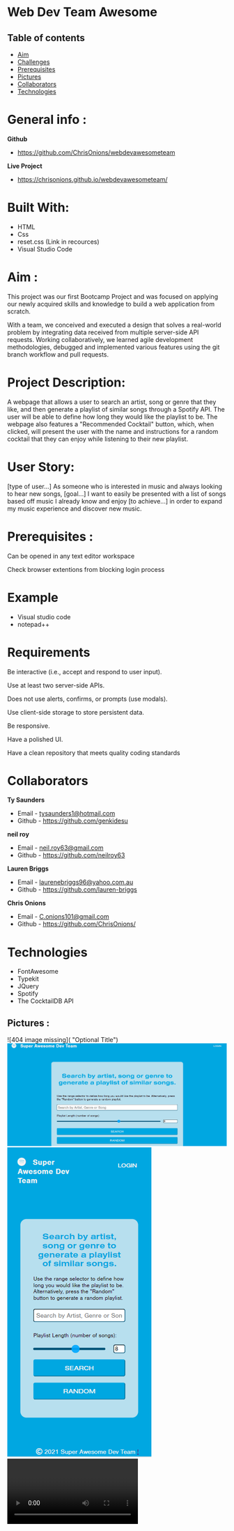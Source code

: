 # Web Dev Team Awesome


## Table of contents
* [Aim](#Aim)
* [Challenges](#Challenges)
* [Prerequisites](#Prerequisites)
* [Pictures](#Pictures)
* [Collaborators](#collaborators)
* [Technologies](#technologies)

# General info :

**Github**
* https://github.com/ChrisOnions/webdevawesometeam

**Live Project**
* https://chrisonions.github.io/webdevawesometeam/
# Built With:

* HTML
* Css
* reset.css (Link in recources)
* Visual Studio Code

# Aim :

This project was our first Bootcamp Project and was focused on applying our newly acquired skills and knowledge to build a web application from scratch.

With a team, we conceived and executed a design that solves a real-world problem by integrating data received from multiple server-side API requests. Working collaboratively, we learned agile development methodologies, debugged and implemented various features using the git branch workflow and pull requests.

# Project Description:

A webpage that allows a user to search an artist, song or genre that they like, and then generate a playlist of similar songs through a Spotify API. The user will be able to define how long they would like the playlist to be. The webpage also features a "Recommended Cocktail" button, which, when clicked, will present the user with the name and instructions for a random cocktail that they can enjoy while listening to their new playlist.

# User Story:

[type of user...] As someone who is interested in music and always looking to hear new songs, [goal...] I want to easily be presented with a list of songs based off music I already know and enjoy [to achieve...] in order to expand my music experience and discover new music.


# Prerequisites :

Can be opened in any text editor workspace

Check browser extentions from blocking login process

# Example
* Visual studio code
* notepad++

# Requirements

Be interactive (i.e., accept and respond to user input).

Use at least two server-side APIs.

Does not use alerts, confirms, or prompts (use modals).

Use client-side storage to store persistent data.

Be responsive.

Have a polished UI.

Have a clean repository that meets quality coding standards 

# Collaborators

**Ty Saunders**

- Email - tysaunders1@hotmail.com
- Github - https://github.com/genkidesu

**neil roy**
- Email - neil.roy63@gmail.com
- Github - https://github.com/neilroy63

**Lauren Briggs**
- Email - laurenebriggs96@yahoo.com.au 
- Github - https://github.com/lauren-briggs

**Chris Onions**
- Email - C.onions101@gmail.com
- Github - https://github.com/ChrisOnions/

# Technologies
- FontAwesome
- Typekit
- JQuery
- Spotify
- The CocktailDB API

## Pictures :
![404 image missing]( "Optional Title")
![404 image missing](./assets/Pictures/indexHtmlPic.PNG)
![404 image missing](./assets/Pictures/indexMobilePic.PNG "Optional Title")
![404 image missing](assets/Pictures/responsive-vid-480p.mov "Responsive Video")